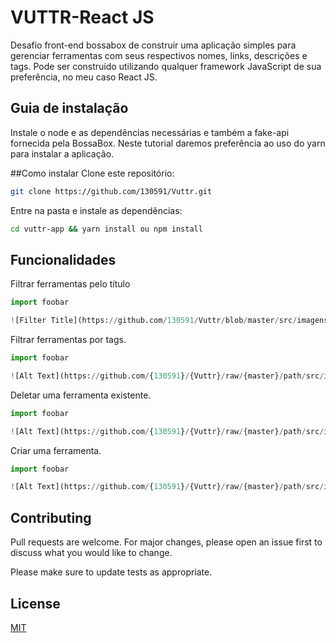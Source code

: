 # VUTTR-React JS

Desafio front-end bossabox de construir uma aplicação simples para gerenciar ferramentas com seus respectivos nomes, links, descrições e tags. Pode ser construído utilizando qualquer framework JavaScript de sua preferência, no meu caso React JS.

## Guia de instalação

Instale o node e as dependências necessárias e também a fake-api fornecida pela BossaBox. Neste tutorial daremos preferência ao uso do yarn para instalar a aplicação.

##Como instalar
Clone este repositório:

```bash
git clone https://github.com/130591/Vuttr.git
```

Entre na pasta e instale as dependências:

```bash
cd vuttr-app && yarn install ou npm install
```

## Funcionalidades

Filtrar ferramentas pelo título

```python
import foobar

![Filter Title](https://github.com/130591/Vuttr/blob/master/src/imagens/screencapture-localhost-3006-2019-07-01-22_44_49.png)

```

Filtrar ferramentas por tags.

```python
import foobar

![Alt Text](https://github.com/{130591}/{Vuttr}/raw/{master}/path/src/imagens/screencapture-localhost-3006-2019-07-01-22_45_25.png)

```

Deletar uma ferramenta existente.

```python
import foobar

![Alt Text](https://github.com/{130591}/{Vuttr}/raw/{master}/path/src/imagens/screencapture-localhost-3006-2019-07-01-22_43_57.png)

```

Criar uma ferramenta.

```python
import foobar

![Alt Text](https://github.com/{130591}/{Vuttr}/raw/{master}/path/src/imagens/screencapture-localhost-3006-2019-07-01-22_43_35.png)

```

## Contributing

Pull requests are welcome. For major changes, please open an issue first to discuss what you would like to change.

Please make sure to update tests as appropriate.

## License

[MIT](https://choosealicense.com/licenses/mit/)

